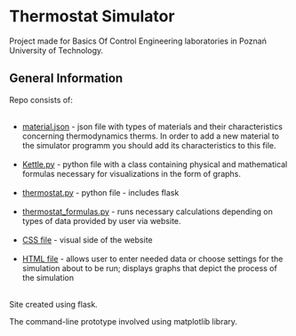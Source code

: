 # Thermostat Simulator

Project made for Basics Of Control Engineering laboratories in Poznań University of Technology.

## General Information

Repo consists of: <br /><br />
   * [material.json](material.json) - json file with types of materials and their characteristics concerning thermodynamics therms.
   In order to add a new material to the simulator programm you should add its characteristics to this file.<br /> <br />
   * [Kettle.py](Kettle.py) - python file with a class containing physical and mathematical formulas necessary for visualizations in the form of graphs. <br /> <br />
   * [thermostat.py](thermostat.py) - python file - includes flask <br /> <br />
   * [thermostat_formulas.py](thermostat_formulas.py) - runs necessary calculations depending on types of data provided by user via website. <br /> <br />
   * [CSS file](static) - visual side of the website <br /> <br />
   * [HTML file](html_files) - allows user to enter needed data or choose settings for the simulation about to be run; displays graphs that depict the process of the simulation <br /> <br />

Site created using flask.

The command-line prototype involved using matplotlib library.
